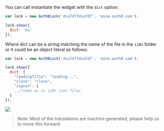 You can call instantiate the widget with the `dict` option:

```javascript
var lock = new Auth0Lock('dsa7d77dsa7d7', 'mine.auth0.com');

lock.show({
  dict: 'es'
});
```

Where dict can be a string matching the name of the file in the `i18n` folder or it could be an object literal as follows:

```javascript
var lock = new Auth0Lock('dsa7d77dsa7d7', 'mine.auth0.com');

lock.show({
  dict: {
    "loadingTitle": "loading...",
    "close": "close",
    "signin": {
    ..//same as in i18n json files
  }
});
```

![][i18n-image]

> Note: Most of the translations are machine generated, please help us to move this forward.

[i18n-image]: https://cloudup.com/cBqDKv0PKKM+